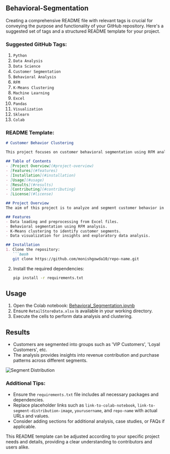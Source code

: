 ## Behavioral-Segmentation

Creating a comprehensive README file with relevant tags is crucial for conveying the purpose and functionality of your GitHub repository. Here's a suggested set of tags and a structured README template for your project. 

### Suggested GitHub Tags:
1. `Python`
2. `Data Analysis`
3. `Data Science`
4. `Customer Segmentation`
5. `Behavioral Analysis`
6. `RFM`
7. `K-Means Clustering`
8. `Machine Learning`
9. `Excel`
10. `Pandas`
11. `Visualization`
12. `Sklearn`
13. `Colab`

### README Template:

```markdown
# Customer Behavior Clustering

This project focuses on customer behavioral segmentation using RFM analysis and K-Means clustering to classify customers into distinct groups based on their shopping behaviors.

## Table of Contents
- [Project Overview](#project-overview)
- [Features](#features)
- [Installation](#installation)
- [Usage](#usage)
- [Results](#results)
- [Contributing](#contributing)
- [License](#license)

## Project Overview
The aim of this project is to analyze and segment customer behavior in a retail context using historical sales data. The project applies Recency, Frequency, and Monetary (RFM) analysis, alongside K-Means clustering, to group customers into distinctive segments.

## Features
- Data loading and preprocessing from Excel files.
- Behavioral segmentation using RFM analysis.
- K-Means clustering to identify customer segments.
- Data visualization for insights and exploratory data analysis.

## Installation
1. Clone the repository:
   ```bash
   git clone https://github.com/monishgowda10/repo-name.git
   ```
2. Install the required dependencies:
   ```bash
   pip install -r requirements.txt
   ```

## Usage
1. Open the Colab notebook: [Behavioral_Segmentation.ipynb](https://colab.research.google.com/drive/1sIwrF4_KpmMQUJa94eMXbMSyuyfg3Vgn?usp=sharing)
2. Ensure `RetailStoreData.xlsx` is available in your working directory.
3. Execute the cells to perform data analysis and clustering.

## Results
- Customers are segmented into groups such as 'VIP Customers', 'Loyal Customers', etc.
- The analysis provides insights into revenue contribution and purchase patterns across different segments.

![Segment Distribution](link-to-segment-distribution-image)

### Additional Tips:
- Ensure the `requirements.txt` file includes all necessary packages and dependencies.
- Replace placeholder links such as `link-to-colab-notebook`, `link-to-segment-distribution-image`, `yourusername`, and `repo-name` with actual URLs and values.
- Consider adding sections for additional analysis, case studies, or FAQs if applicable. 

This README template can be adjusted according to your specific project needs and details, providing a clear understanding to contributors and users alike.
